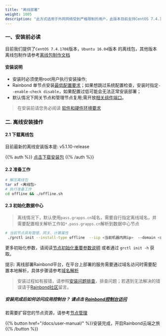 ```yaml
---
title: "离线部署"
weight: 1005
description: "此方式适用于外网网络受到严格限制的用户，此版本目前支持CentOS 7.4.1708系统，Ubuntu 16.04 系统"
---
```


### 一、安装前必读

目前我们提供了`CentOS 7.4.1708`版本，`Ubuntu 16.04`版本 的离线包，其他版本离线包制作请参考[离线包制作文档](/docs/user-operations/op-guide/offline-package/)

#### 安装说明

- 安装时必须使用root用户执行安装操作;
- Rainbond 单节点安装[最低配置要求](/docs/user-operations/op-guide/recommendation/#六-服务器要求)；如果想跳过系统配置检查，安装时指定`--enable-check disable`，如果配置过低可能会无法正常安装部署；
- 默认情况下网关节点和管理节点复用;需开放[相关组件端口](/docs/user-operations/op-guide/required_ports/)。

> 在安装前请您务必阅读 [软件和硬件环境要求](/docs/user-operations/op-guide/recommendation/)

### 二. 离线安装操作

#### 2.1 下载离线包

目前最新的离线安装版本是: v5.1.10-release

{{% auth %}}
<a href="https://rainbond-pkg.oss-cn-shanghai.aliyuncs.com/offline/dev/offline.2020-01-07-5.1.10.tgz">点击下载安装包</a>
{{% /auth %}}

#### 2.2 准备工作
```bash
# 解压离线包
tar xf <离线包>
# 执行准备工作
cd offline && ./offline.sh
```

#### 2.3 初始化数据中心

 
> 离线情况下，默认使用`pass.grapps.cn`域名，需要自行指定离线域名，并需要配置相关解析工作如`*.pass.grapps.cn`解析到数据中心节点  


```bash
# 当前节点具有管理、网关、计算属性
 ./grctl init --install-type offline  --iip <当前机器内网ip>  --domain <自定义域名>
```
 
更多初始化参数，请阅读[节点初始化重要参数说明](/docs/user-operations/tools/grctl/#节点初始化重要参数说明) 或者通过 `grctl init -h` 获取。

 提示: 离线部署Rainbond平台，在平台上部署的服务需要通过域名访问时需要配置本地解析，具体步骤请参考[域名解析](https://t.goodrain.com/t/topic/1239)
 
> 安装过程如有报错，请参照[安装问题排查](/docs/Troubleshoot/install-problem/)，排查问题；若遇到无法解决的错误请于[Rainbond社区](https://t.goodrain.com)留言。

##### 安装完成后如何访问应用控制台？ 请点击 [Rainbond控制台访问](/docs/user-operations/backstage/visit)

若需要扩容您的节点资源，请参考[节点管理](/docs/user-operations/management/node/#添加节点)
 

{{% button href="/docs/user-manual/" %}}安装完成，开启Rainbond云端之旅{{% /button %}}


